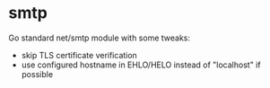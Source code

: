 smtp
====

Go standard net/smtp module with some tweaks:
- skip TLS certificate verification
- use configured hostname in EHLO/HELO instead of "localhost" if possible

